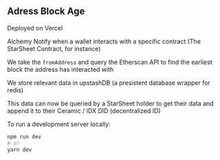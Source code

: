 ## Adress Block Age

Deployed on Vercel

Alchemy Notify when a wallet interacts with a specific contract (The StarSheet Contract, for instance)

We take the `fromAddress` and query the Etherscan API to find the earliest block the address has interacted with

We store relevant data in upstashDB (a presistent database wrapper for redis)

This data can now be queried by a StarSheet holder to get their data and append it to their Ceramic / IDX DID (decentralized ID)


To run a development server locally:

```bash
npm run dev
# or
yarn dev
```
